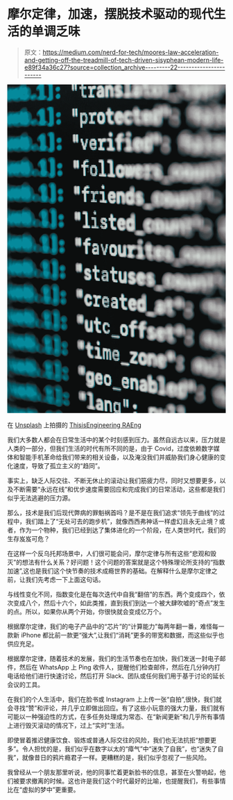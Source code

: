 # 摩尔定律，加速，摆脱技术驱动的现代生活的单调乏味

> 原文：<https://medium.com/nerd-for-tech/moores-law-acceleration-and-getting-off-the-treadmill-of-tech-driven-sisyphean-modern-life-e89f34a36c27?source=collection_archive---------22----------------------->

![](img/18987a38e006f094ee8dfe26ffa47139.png)

在 [Unsplash](https://unsplash.com/s/photos/technology?utm_source=unsplash&utm_medium=referral&utm_content=creditCopyText) 上拍摄的 [ThisisEngineering RAEng](https://unsplash.com/@thisisengineering?utm_source=unsplash&utm_medium=referral&utm_content=creditCopyText)

我们大多数人都会在日常生活中的某个时刻感到压力。虽然自远古以来，压力就是人类的一部分，但我们生活的时代有所不同的是，由于 Covid，过度依赖数字媒体和智能手机革命给我们带来的相关设备，以及淹没我们并威胁我们身心健康的变化速度，导致了孤立主义的“趋同”。

事实上，缺乏人际交往、不断无休止的滚动让我们筋疲力尽，同时又想要更多，以及不断需要“永远在线”和优步速度需要回应和完成我们的日常活动，这些都是我们似乎无法逃避的压力源。

那么，技术是我们后现代弊病的罪魁祸首吗？是不是在我们追求“领先于曲线”的过程中，我们踏上了“无处可去的跑步机”，就像西西弗神话一样虚幻且永无止境？或者，作为一个物种，我们已经到达了集体进化的一个阶段，在人类世时代，我们的生存岌岌可危？

在这样一个反乌托邦场景中，人们很可能会问，摩尔定律与所有这些“悲观和毁灭”的想法有什么关系？好问题！这个问题的答案就是这个特殊理论所支持的“指数加速”,这也是我们这个快节奏的技术成瘾世界的基础。在解释什么是摩尔定律之前，让我们先考虑一下上面这句话。

与线性变化不同，指数变化是在每次迭代中自我“翻倍”的东西。两个变成四个，依次变成八个，然后十六个，如此类推，直到我们到达一个被大肆吹嘘的“奇点”发生的点。所以，如果你从两个开始，你很快就会变成亿万个。

根据摩尔定律，我们的电子产品中的“芯片”的“计算能力”每两年翻一番，难怪每一款新 iPhone 都比前一款更“强大”,让我们“消耗”更多的带宽和数据，而这些似乎也供应充足。

根据摩尔定律，随着技术的发展，我们的生活节奏也在加快，我们发送一封电子邮件，然后在 WhatsApp 上 Ping 收件人，提醒他们检查邮件，然后在几分钟内打电话给他们进行快速讨论，然后打开 Slack、团队或任何我们用于基于讨论的延长会议的工具。

在我们的个人生活中，我们在脸书或 Instagram 上上传一张“自拍”,很快，我们就会寻找“赞”和评论，并几乎立即做出回应。有了这些小玩意的强大力量，我们就有可能以一种强迫性的方式，在多任务处理成为常态、在“新闻更新”和几乎所有事情上进行毁灭滚动的情况下，过上“实时”生活。

即使冒着推迟健康饮食、锻炼或普通人际交往的风险，我们也无法抗拒“想要更多”。令人担忧的是，我们似乎在数字以太的“瘴气”中“迷失了自我”，也“迷失了自我”，就像昔日的鸦片瘾君子一样。更糟糕的是，我们似乎忽视了一些风险。

我曾经从一个朋友那里听说，他的同事忙着更新脸书的信息，甚至在火警响起，他们被要求撤离的时候。这也许是我们这个时代最好的比喻，也提醒我们，有些事情比在“虚拟的梦中”更重要。